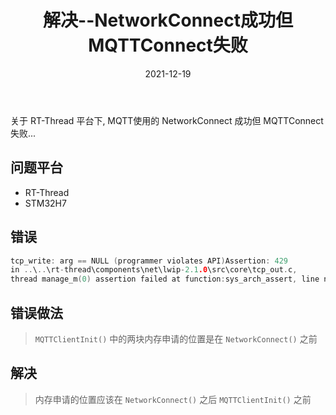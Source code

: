 ﻿---
id: mqtt-1_1
title: 解决--NetworkConnect成功但 MQTTConnect失败
date: 2021-12-19
authors: 鲸语
tags: [协议, mqtt, 解决, RT-Thread]
---

关于 RT-Thread 平台下, MQTT使用的 NetworkConnect 成功但 MQTTConnect 失败...


## 问题平台
- RT-Thread
- STM32H7

## 错误
```c
tcp_write: arg == NULL (programmer violates API)Assertion: 429 
in ..\..\rt-thread\components\net\lwip-2.1.0\src\core\tcp_out.c, 
thread manage_m(0) assertion failed at function:sys_arch_assert, line number:634
```
## 错误做法

>  `MQTTClientInit()` 中的两块内存申请的位置是在 `NetworkConnect()` 之前

## 解决

> 内存申请的位置应该在 `NetworkConnect()` 之后  `MQTTClientInit()` 之前

